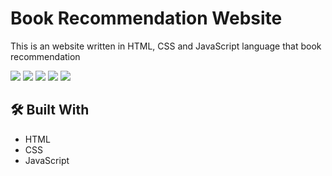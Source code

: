 # Book Recommendation Website

This is an website written in HTML, CSS and JavaScript language that book recommendation 

<image src ="https://github.com/rabia22ozturk/BookRecommendationWebsite/blob/main/1.png">
<image src ="https://github.com/rabia22ozturk/SharePhotoFirebase/blob/master/images/banner.png">
<image src ="https://github.com/rabia22ozturk/SharePhotoFirebase/blob/master/images/banner.png">
<image src ="https://github.com/rabia22ozturk/SharePhotoFirebase/blob/master/images/banner.png">
<image src ="https://github.com/rabia22ozturk/SharePhotoFirebase/blob/master/images/banner.png">

## 🛠️ Built With
- HTML
- CSS
- JavaScript

  
